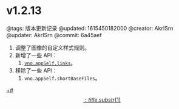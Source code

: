 # v1.2.13

@tags: 版本更新记录
@updated: 1615450182000
@creator: AkrISrn
@updater: AkrISrn
@commit: 6a45aef

1. 调整了图像[](/zh/docs/links.md "#")的自定义样式规则。
1. 新增了一些 API：
    1. [`vno.appSelf.links`](/zh/api/appSelf.md "#h2-3")。
1. 移除了一些 API：
    1. `vno.appSelf.shortBaseFiles`。

[+#$$: title.substr(1) $$](/zh/releases/download.md)
